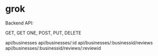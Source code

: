 # grok

Backend API:

GET, GET ONE, POST, PUT, DELETE

api/businesses
api/businesses/:id
api/businesses/:businessid/reviews
api/businesses/:businessid/reviews/:reviewid
